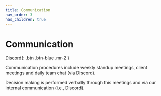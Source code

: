 ```yaml
---
title: Communication
nav_order: 3
has_children: true
---
```

# Communication
[Discord](https://discord.com/channels/1002069706125094934){: .btn .btn-blue .mr-2  }

Communication procedures include weekly standup meetings, client meetings and daily team chat (via Discord).

Decision making is performed verbally through this meetings and via our internal communication (i.e., Discord).
